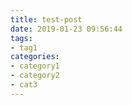 ```yaml
---
title: test-post
date: 2019-01-23 09:56:44
tags:
- tag1
categories:
- category1
- category2
- cat3
---
```

